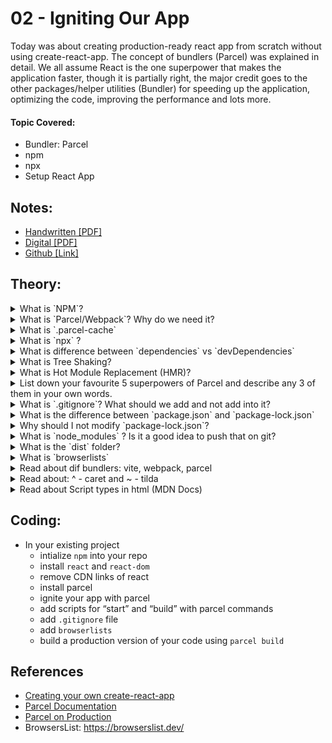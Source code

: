 # 02 - Igniting Our App

Today was about creating production-ready react app from scratch without using create-react-app. The concept of bundlers (Parcel) was explained in detail. We all assume React is the one superpower that makes the application faster, though it is partially right, the major credit goes to the other packages/helper utilities (Bundler) for speeding up the application, optimizing the code, improving the performance and lots more.

#### Topic Covered:

<ul> 
    <li>Bundler: Parcel</li> 
    <li>npm</li> 
    <li>npx</li> 
    <li>Setup React App</li> 
</ul>

## Notes:

- [Handwritten [PDF]](https://github.com/deltanode/react-playground/blob/main/00-React-Notes/Chapter%2002%20-%20Igniting%20our%20App%20-%20HandWritten%20Notes.pdf)
- [Digital [PDF]](https://github.com/deltanode/react-playground/blob/main/00-React-Notes/Chapter%2002%20-%20Igniting%20our%20App%20-%20Digital%20Notes.pdf)
- [Github [Link]](https://github.com/Learn-React-With-Harshi/chapter-02-igniting-react-app/blob/main/class-notes.md)

## Theory:

<details>
    <summary>What is `NPM`?</summary>
    <br>
    <blockquote>
<b>It is a tool used for package management</b> and the default package manager for Node projects. 
<br> NPM is installed, when NodeJS is installed on a machine. It comes with a command-line interface (CLI) used to interact with the online database of NPM. This database is called the NPM Registry, and it hosts public and private 'packages.' To add or update packages, we use the NPM CLI to interact with this database. <br><br>
        
- `npm` alternative is `yarn`
<br>
<b>NOTE:</b> `NPM` DOESN'T stand for `Node Package Manager` but everything else.        
        
### How to initialize `npm`?
```
npm init
```
`npm init -y` can be used to skip the setup step, `npm` takes care of it and creates the `package.json` json file automatically , but without configurations.


    </blockquote> <br><br>

 </details>

<details>
    <summary>What is `Parcel/Webpack`? Why do we need it?</summary>
    <br>
    <blockquote>
<b>Parcel/Webpack</b> is type of a web application bundler used for development and productions purposes or power our application with different type functionalities and features.
It offers blazing fast performance utilizing multicore processing, and requires zero configuration. Parcel can take any type of file as an entry point, but an HTML or JavaScript file is a good place to start.
Parcel/Webpack are type of bundlers that we use to power our application with different type functionalities and features. <br>

### Parcel Features:

- HMR (Hot Module Replacement) - parcel keeps track of file changes via file watcher algorithm and renders the changes in the files
- File watcher algorithm - made with C++
- Minification
- Cleaning our code
- DEV and production Build
- Super fast building algorithm
- Image optimization
- Caching while development
- Compresses
- Compatible with older version of browser
- HTTPS in dev
- Port Number
- Consistent hashing algorithm
- Zero Configuration
- Automatic code splitting

### installation commands:

- Install:

```
npm install -D parcel
```

`-D` is used for development and as a development dependency.

- Parcel Commands :

  - For development build:

  ```
  npx parcel <entry_point>
  ```

  - For production build :

  ```
  npx parcel build <entry_point>
  ```

     </blockquote> <br><br>
  </details>

<details>
    <summary>What is `.parcel-cache`</summary>
    <br>
    <blockquote>
        <b>.parcel-cache</b> is used by parcel(bundler) to reduce the building time.
It stores information about your project when parcel builds it, so that when it rebuilds, it doesn't have to re-parse and re-analyze everything from scratch. It's a key reason why parcel can be so fast in development mode.
    </blockquote> <br>
 </details>

<details>
    <summary>What is `npx` ?</summary>
    <br>
    <blockquote>
  
  - `npx` npx is a tool that is used to execute the packages registered on the `npm registry` without installing them.
       
  - `npx` is a `npm package runner` that is used to execute the command without installing the package (just use on the go). When you run a package using `npx`, it searches for the package in the local and global registry, and then it runs the package. If the package is not already installed, `npx` downloads the package files and installs the package, but it will only cache the files instead of saving it.

  Examples : 
  
  ```npx parcel index.html``` -> npx searches for `parcel` package in your environment and if not found, downloads it and then runs the command. (with index.html as entry point. you can remove index.html and put it in the source of package.json as well)
  
  ```npx create-react-app my-app``` -> npx seraches for `create-react-app` package in your environment, if not found, downlaods it and then creates my-app using create-react-app in the current project directory.
    </blockquote> <br>
 </details>

<details>
    <summary>What is difference between `dependencies` vs `devDependencies`</summary>
    <br>
    <blockquote>

First, lets understand what is dependencies:-         
- `Dependencies` are nothing but it is a third party package or we can say that modules installed using npm. <br><br>
Or <br><br>
- The `dependencies value` is used to specify `any other modules` that a given module (represented by the package. json ) requires to work. <br> When you run `npm install` from the root folder of a given module, it will install any modules listed in that dependencies object. <br><br>
        
| dependencies                                                    | devDependencies           | 
| -------------                                                   |:-------------:             | 
| Packages that are required in the production environment      | Packages that are required only in the development environment, and not in prod/testing environment| 
| Command : ```npm install <package-name>```| Command : ```npm install -D <package-name>```or ```npm install --save-dev <package-name>``` |  
| Eg : react, react-dom, redux, express, nodemon, babel, mocha (testing)      | Eg: parcel     |
</blockquote> <br><br>
 </details>

<details>
    <summary>What is Tree Shaking?</summary>
    <br>
    <blockquote>
    
`Tree shaking` is process of removing the unwanted code that we do not use while developing the application.
In computing, tree shaking is a dead code elimination technique that is applied when optimizing code.

OR
        
`Tree shaking` is a concept in JavaScript to describe the removal of dead code. Tree shaking is done by module bundler like parcel/webpack while bundling multiple javascript files into single files thus improving the web performance.
      
Steps to implement tree shaking : 
  1. Declare ES6 import and exports for the modules
  2. Bundler analyses the dependency tree during compilation phase.
  3. Any uncode code is removed from the final build.       
    </blockquote> <br>
 </details>

<details>
    <summary>What is Hot Module Replacement (HMR)?</summary>
    <br>
    <blockquote>
        
The process of adding, removing or updating the modules while the application is running without full reload is called `Hot Module Replacement`. This feature is available in all module bundlers like Parcel, Webpack,etc.
        
There are many advantages of this features : 
  1) The application state is retained which is usually lost during full reload
  2) Instantly updates the browser when source css/js code is modified.

<b>Parcel</b> automatically does HMR, when the application is using library/framework like:React, Vue, Angular. If no library/framework is used, then HMR can be opted using `module.hot` API. <br>
Parcel provides HMR properties to keep track of files changes by using `file watcher algorithms`.
       
<b>Webpack</b> needs some configuration to be done for using HMR 
</blockquote> <br>
 </details>

<details>
    <summary>List down your favourite 5 superpowers of Parcel and describe any 3 of them in your own words.</summary>
    <br>
    <blockquote>
        
Superpowers of `parcel`: 
  1. `minification` (Minification refers to the process of removing unnecessary or redundant data without affecting how the resource is processed by the browser - e.g. code comments and formatting, removing unused code, using shorter variable and function names, and so on.)
  2. `image optimizations` (By default, Parcel includes lossless image optimization for JPEGs and PNGs in prod. mode, which reduces the size of images without affecting their quality.) 
  3. `compression`(renaming variables)
  4. `cleaning our code` (Note: parcel & babel, itself doesn't remove consol.log. To achieve that, we need to config it & we will be installing a plugin `npm install babel-plugin-transsform-remote-control`)
  5. `super fast build`
  6. `dev and prod builds`
  7. `caching while development` (Parcel caches everything it builds. If you restart the dev server, Parcel will only rebuild files that have changed since the last time it ran. Parcel automatically tracks all of the files, configuration, plugins, and dev dependencies that are involved in your build.)
  8. `Old browser competibility` (Parcel allows support for older broser also, by using `BrowserList` in package.json)     
  9. `Https on dev as well npx parcel index.html (--https)`
  10. `Consistent Hashing Algorithm`
  11. `Zero configuration` (Unlike Webpack, Parcel requires zero configurations to setup.)
  12. `Tree shaking` (Removing unwanted code or dead code.)
  13. `API proxy`
  14. `Hot module replacement` (Parcel provides HMR properties to keep track of files changes by using file watcher algorithms.)        
  </blockquote> <br>
 </details>

<details>
    <summary>What is `.gitignore`? What should we add and not add into it?</summary>
    <br>
    <blockquote>
        
- This file contains the list of files that we should not commit to the repository.

OR
        
- The `.gitignore file` is a text file that tells `Git` which files or folders to `ignore` in a project during `commit to the repository`.
    </blockquote> <br>
 </details>

<details>
    <summary>What is the difference between `package.json` and `package-lock.json`</summary>
    <br>
    <blockquote>
        
| package.json    | package-lock.json    | 
| -------------   |:-------------:       |
| It contains metadata about the project like name, version, author, scripts and dependencies required by the project  | It contains dependencies required by the project with the exact version with which it was created |
| It contains only direct dependencies | It contains nested/transitive dependencies (dependencies of dependencies) | 
| This file is created as soon as `npm init` command is fired | This file is automatically generated after an `npm install` (i.e when npm modifies either `node_modules` tree or `package.json`) |
| This file must not be put in `.gitignore` file |  This file must also not be put in `.gitignore` file |
| During deployment, there is no gurantee that if the version number of the dependencies with which the project was developed (package.json file has the least version of dependencies), will be reproduced and thus the project might not be working as intended | During deployment, the exact version of dependencies will be reproduced and thus the project will be working as intended. (Also, it also allows to go back to the past version of the dependencies without actual ‘committing the node_modules folder.) | 
| ^ or ~ can be used in version of dependencies in package.json | Only exact version of dependencies must be used in package-lock.json |

<br>
        
**~** or **^** in `package.json` file :
These are used with the versions of the package installed.

For example  in `package.json` file:
```
"dependencies": {
    "react": "^18.2.0",
    "react-dom": "^18.2.0"
  }
```

* **~** : `Approximately equivalent to version`, will update you to all future patch versions, without incrementing the minor version.
* **^** : `Compatible with version`, will update you to all future minor/patch versions, without incrementing the major version.

> If none of them is present, that means only the version specified in `package.json` file is used in the development.
        
</blockquote> <br>
 </details>

<details>
    <summary>Why should I not modify `package-lock.json`?</summary>
    <br>
    <blockquote>
    - 
    </blockquote> <br>
 </details>

<details>
    <summary>What is `node_modules` ? Is it a good idea to push that on git?</summary>
    <br>
    <blockquote>
    - 
    </blockquote> <br>
 </details>

<details>
    <summary>What is the `dist` folder?</summary>
    <br>
    <blockquote>
    - 
    </blockquote> <br>
 </details>

<details>
    <summary>What is `browserlists`</summary>
    <br>
    <blockquote>
    - 
    </blockquote> <br>
</details>

<details>
    <summary>Read about dif bundlers: vite, webpack, parcel</summary>
    <br>
    <blockquote>
    - 
    </blockquote> <br>
</details>

<details>
    <summary>Read about: ^ - caret and ~ - tilda</summary>
    <br>
    <blockquote>
    - 
    </blockquote> <br>
</details>

<details>
    <summary>Read about Script types in html (MDN Docs)</summary>
    <br>
    <blockquote>
    - 
    </blockquote> <br>
</details>

## Coding:

- In your existing project
  - intialize `npm` into your repo
  - install `react` and `react-dom`
  - remove CDN links of react
  - install parcel
  - ignite your app with parcel
  - add scripts for “start” and “build” with parcel commands
  - add `.gitignore` file
  - add `browserlists`
  - build a production version of your code using `parcel build`

## References

- [Creating your own create-react-app](https://medium.com/@JedaiSaboteur/creating-a-react-app-from-scratch-f3c693b84658)
- [Parcel Documentation](https://parceljs.org/getting-started/webapp/)
- [Parcel on Production](https://parceljs.org/features/production/)
- BrowsersList: https://browserslist.dev/
